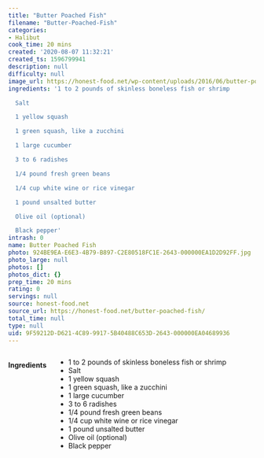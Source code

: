 ```yaml
---
title: "Butter Poached Fish"
filename: "Butter-Poached-Fish"
categories:
- Halibut
cook_time: 20 mins
created: '2020-08-07 11:32:21'
created_ts: 1596799941
description: null
difficulty: null
image_url: https://honest-food.net/wp-content/uploads/2016/06/butter-poached-halibut.jpg
ingredients: '1 to 2 pounds of skinless boneless fish or shrimp

  Salt

  1 yellow squash

  1 green squash, like a zucchini

  1 large cucumber

  3 to 6 radishes

  1/4 pound fresh green beans

  1/4 cup white wine or rice vinegar

  1 pound unsalted butter

  Olive oil (optional)

  Black pepper'
intrash: 0
name: Butter Poached Fish
photo: 924BE9EA-E6E3-4B79-B897-C2E80518FC1E-2643-000000EA1D2D92FF.jpg
photo_large: null
photos: []
photos_dict: {}
prep_time: 20 mins
rating: 0
servings: null
source: honest-food.net
source_url: https://honest-food.net/butter-poached-fish/
total_time: null
type: null
uid: 9F59212D-D621-4C89-9917-5B40488C653D-2643-000000EA04689936
---
```

<div class="large-8 medium-7 columns" id="writeup">	</div><!-- #writeup -->
</div><!-- #row-one -->
<div class="row" id="row-two">	<div class="medium-4 small-5 columns"><h4 id="ingredients">Ingredients</h4><div class="box box-ingredients content"><ul>
<li>1 to 2 pounds of skinless boneless fish or shrimp</li>
<li>Salt</li>
<li>1 yellow squash</li>
<li>1 green squash, like a zucchini</li>
<li>1 large cucumber</li>
<li>3 to 6 radishes</li>
<li>1/4 pound fresh green beans</li>
<li>1/4 cup white wine or rice vinegar</li>
<li>1 pound unsalted butter</li>
<li>Olive oil (optional)</li>
<li>Black pepper</li>
</ul>
</div>	</div>	<div class="medium-6 small-7 columns">	</div>